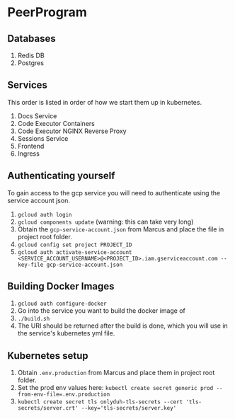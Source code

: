 # PeerProgram

## Databases

1. Redis DB
1. Postgres

## Services

This order is listed in order of how we start them up in kubernetes.

1. Docs Service
1. Code Executor Containers
1. Code Executor NGINX Reverse Proxy
1. Sessions Service
1. Frontend
1. Ingress

## Authenticating yourself

To gain access to the gcp service you will need to authenticate using the service account json.

1. `gcloud auth login`
1. `gcloud components update` (warning: this can take very long)
1. Obtain the `gcp-service-account.json` from Marcus and place the file in project root folder.
1. `gcloud config set project PROJECT_ID`
1. `gcloud auth activate-service-account <SERVICE_ACCOUNT_USERNAME>@<PROJECT_ID>.iam.gserviceaccount.com --key-file gcp-service-account.json` 

## Building Docker Images

1. `gcloud auth configure-docker`
1. Go into the service you want to build the docker image of
1. `./build.sh`
1. The URI should be returned after the build is done, which you will use in the service's kubernetes yml file.

## Kubernetes setup

1. Obtain `.env.production` from Marcus and place them in project root folder.
1. Set the prod env values here: `kubectl create secret generic prod --from-env-file=.env.production`
1. `kubectl create secret tls onlyduh-tls-secrets --cert 'tls-secrets/server.crt' --key='tls-secrets/server.key'`
